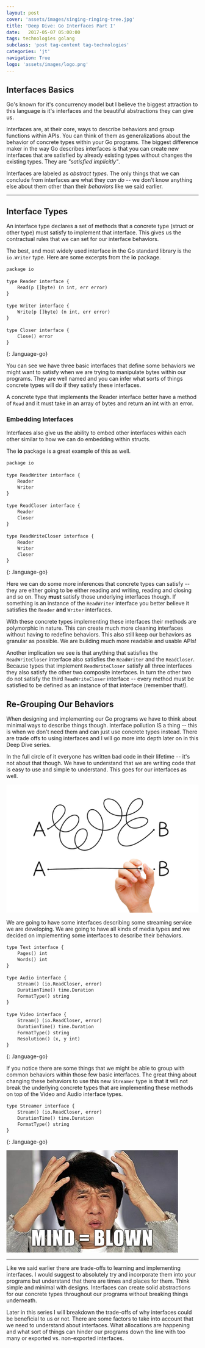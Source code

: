 ```yaml
---
layout: post
cover: 'assets/images/singing-ringing-tree.jpg'
title: 'Deep Dive: Go Interfaces Part I'
date:   2017-05-07 05:00:00
tags: technologies golang
subclass: 'post tag-content tag-technologies'
categories: 'jt'
navigation: True
logo: 'assets/images/logo.png'
---
```


## Interfaces Basics

Go's known for it's concurrency model but I believe the biggest attraction to this language is it's interfaces and the beautiful abstractions they can give us.

Interfaces are, at their core, ways to describe behaviors and group functions within APIs. You can think of them as generalizations about the behavior of concrete types within your Go programs. The biggest difference maker in the way Go describes interfaces is that you can create new interfaces that are satisfied by already existing types without changes the existing types. They are *"satisfied implicitly"*.

Interfaces are labeled as *abstract types*. The only things that we can conclude from interfaces are what they *can do* -- we don't know anything else about them other than their *behaviors* like we said earlier.

---

## Interface Types

An interface type declares a set of methods that a concrete type (struct or other type) must satisfy to implement that interface. This gives us the contractual rules that we can set for our interface behaviors.

The best, and most widely used interface in the Go standard library is the `io.Writer` type. Here are some excerpts from the **io** package.

~~~
package io

type Reader interface {
    Read(p []byte) (n int, err error)
}

type Writer interface {
    Write(p []byte) (n int, err error)
}

type Closer interface {
    Close() error
}
~~~
{: .language-go}

You can see we have three basic interfaces that define some behaviors we might want to satisfy when we are trying to manipulate bytes within our programs. They are well named and you can infer what sorts of things concrete types will do if they satisfy these interfaces.

A concrete type that implements the Reader interface better have a method of `Read` and it must take in an array of bytes and return an int with an error.

### Embedding Interfaces

Interfaces also give us the ability to embed other interfaces within each other similar to how we can do embedding within structs.

The **io** package is a great example of this as well.

~~~
package io

type ReadWriter interface {
    Reader
    Writer
}

type ReadCloser interface {
    Reader
    Closer
}

type ReadWriteCloser interface {
    Reader
    Writer
    Closer
}
~~~
{: .language-go}

Here we can do some more inferences that concrete types can satisfy -- they are either going to be either reading and writing, reading and closing and so on. They **must** satisfy those underlying interfaces though. If something is an instance of the `ReadWriter` interface you better believe it satisfies the `Reader` **and** `Writer` interfaces.

With these concrete types implementing these interfaces their methods are polymorphic in nature. This can create much more cleaning interfaces without having to redefine behaviors. This also still keep our behaviors as granular as possible. We are building much more readable and usable APIs!

Another implication we see is that anything that satisfies the `ReadWriteCloser` interface also satisfies the `ReadWriter` and the `ReadCloser`. Because types that implement `ReadWriteCloser` satisfy all three interfaces they also satisfy the other two composite interfaces. In turn the other two do not satisfy the third `ReadWriteCloser` interface -- every method must be satisfied to be defined as an instance of that interface (remember that!).

## Re-Grouping Our Behaviors

When designing and implementing our Go programs we have to think about minimal ways to describe things though. Interface pollution IS a thing -- this is when we don't need them and can just use concrete types instead. There are trade offs to using interfaces and I will go more into depth later on in this Deep Dive series.

In the full circle of it everyone has written bad code in their lifetime -- it's not about that though. We have to understand that we are writing code that is easy to use and simple to understand. This goes for our interfaces as well.

![simplify](./../assets/images/simplify.jpg)

We are going to have some interfaces describing some streaming service we are developing. We are going to have all kinds of media types and we decided on implementing some interfaces to describe their behaviors.

~~~
type Text interface {
    Pages() int
    Words() int
}

type Audio interface {
    Stream() (io.ReadCloser, error)
    DurationTime() time.Duration
    FormatType() string
}

type Video interface {
    Stream() (io.ReadCloser, error)
    DurationTime() time.Duration
    FormatType() string
    Resolution() (x, y int)
}
~~~
{: .language-go}

If you notice there are some things that we might be able to group with common behaviors within those few basic interfaces. The great thing about changing these behaviors to use this new `Streamer` type is that it will not break the underlying concrete types that are implementing these methods on top of the Video and Audio interface types.

~~~
type Streamer interface {
    Stream() (io.ReadCloser, error)
    DurationTime() time.Duration
    FormatType() string
}

~~~
{: .language-go}

![mind-blown](./../assets/images/mind-blown.jpg)

---

Like we said earlier there are trade-offs to learning and implementing interfaces. I would suggest to absolutely try and incorporate them into your programs but understand that there are times and places for them. Think simple and minimal with designs. Interfaces can create solid abstractions for our concrete types throughout our programs without breaking things underneath.

Later in this series I will breakdown the trade-offs of why interfaces could be beneficial to us or not. There are some factors to take into account that we need to understand about interfaces. What allocations are happening and what sort of things can hinder our programs down the line with too many or exported vs. non-exported interfaces.
